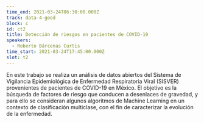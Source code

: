 ```yaml
---
time_end: 2021-03-24T06:30:00.000Z
track: data-4-good
block: c
id: ct2
title: Detección de riesgos en pacientes de COVID-19
speakers:
  - Roberto Bárcenas Curtis
time_start: 2021-03-24T17:45:00.000Z
slot: t2
---
```


En este trabajo se realiza un análisis de datos abiertos del Sistema de Vigilancia Epidemiológica de Enfermedad Respiratoria Viral (SISVER) provenientes de pacientes de COVID-19 en México. El objetivo es la búsqueda de factores de riesgo que conducen a desenlaces de gravedad, y para ello se consideran algunos algoritmos de Machine Learning en un contexto de clasificación multiclase, con el fin de caracterizar la evolución de la enfermedad.